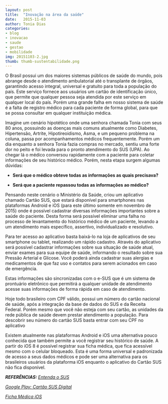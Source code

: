 ```yaml
---
layout: post
title:  "Inovação na área da saúde"
date:   2015-11-03
author: Tonia Dias
categories: 
- blog
- inovacao
- saude
- gestao
- mobilidade
img: 20151103-2.jpg
thumb: thumb-sustentabilidade.png
---
```


O Brasil possui um dos maiores sistemas públicos de saúde do mundo, pois abrange desde o atendimento ambulatorial até o transplante de órgãos, garantindo acesso integral, universal e gratuito para toda a população do país. Este serviço fornece aos usuários um cartão de identificação único, que permite que qualquer pessoa seja atendida por este serviço em qualquer local do país. <!--more-->Porém uma grande falha em nosso sistema de saúde é a falta de registro médico para cada paciente de forma global, para que se possa consultar em qualquer instituição médica.

Imagine um cenário hipotético onde uma senhora chamada Tonia com seus 80 anos, possuindo as doenças mais comuns atualmente como Diabetes, Hipertensão, Artrite, Hipotireoidismo, Asma, e um pequeno problema na coluna, passa por acompanhamentos médicos frequentemente. Porém um dia enquanto a senhora Tonia fazia compras no mercado, sentiu uma forte dor no peito e foi levada para o pronto atendimento do SUS (UPA). Ao chegar lá o médico conversou rapidamente com a paciente para coletar informações de seu histórico médico. Porém, nesta etapa surgem algumas dúvidas:

* <b>Será que o médico obteve todas as informações as quais precisava?</b>

* <b>Será que a paciente repassou todas as informações ao médico?</b>

Pensando neste cenário o Ministério da Saúde, criou um aplicativo chamado Cartão SUS, que estará disponível para smartphones nas plataformas Android e iOS (para este último somente em novembro de 2015) onde é possível cadastrar diversas informações importantes sobre a saúde do paciente. Desta forma será possível eliminar uma falha no processo de levantamento do histórico médico de um paciente, levando a um atendimento mais específico, assertivo, individualizado e resolutivo.

Para ter acesso ao aplicativo basta baixá-lo na loja de aplicativos de seu smartphone ou tablet, realizando um rápido cadastro. Através do aplicativo será possível cadastrar informações sobre sua situação de saúde atual, enviar exames para sua equipe de saúde, informando o resultado sobre sua Pressão Arterial e Glicose. Você poderá ainda cadastrar suas alergias e medicamentos de que faz uso e contatos para serem acionados em caso de emergência. 

Estas informações são sincronizadas com o e-SUS que é um sistema de prontuário eletrônico que permitirá a qualquer unidade de atendimento acesse suas informações de forma rápida em caso de atendimento.

Hoje todo brasileiro com CPF válido, possui um número do cartão nacional de saúde, após a integração da base de dados do SUS e da Receita Federal. Porém mesmo que você não esteja com seu cartão, as unidades da rede pública de saúde devem prestar atendimento a população. Para descobrir seu número do cartão SUS basta entrar com seu CPF no aplicativo

Existem atualmente nas plataformas Android e iOS uma alternativa pouco conhecida que também permite a você registrar seu histórico de saúde. A partir do iOS 8 é possível registrar sua ficha médica, que fica acessível mesmo com o celular bloqueado. Esta é uma forma universal e padronizada de acesso a seus dados médicos e pode ser uma alternativa para os brasileiros usuários da plataforma iOS enquanto o aplicativo do Cartão SUS não fica disponível.

<i><b>REFERÊNCIAS: </b></i>
<i><a href="http://portalsaude.saude.gov.br/images/pdf/2013/agosto/28/cartilha-entendendo-o-sus-2007.pdf">Entenda o SUS</a></i>

<i><a href="https://play.google.com/store/apps/details?id=br.gov.datasus.cnsdigital&hl=pt_BR">Google Play: Cartão SUS Digital</a></i>

<i><a href="http://www.techtudo.com.br/dicas-e-tutoriais/noticia/2014/09/para-emergencias-veja-como-configurar-sua-ficha-medica-no-ios-8.html">Ficha Médica iOS</a></i>